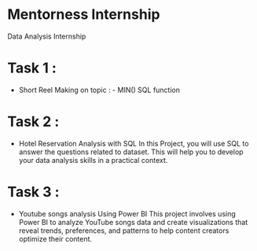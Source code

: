 # Mentorness Internship
Data Analysis Internship
# Task 1 :
- Short Reel Making on topic : - MIN() SQL function 

# Task 2 :
- Hotel Reservation Analysis with SQL
In this Project, you will use SQL to answer the questions related to dataset. This will help you to develop your data analysis skills in a practical context.

# Task 3 : 
- Youtube songs analysis Using Power BI
This project involves using Power BI to analyze YouTube songs data and create visualizations that reveal trends, preferences, and patterns to help content creators optimize their content.
